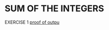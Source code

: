 # SUM OF THE INTEGERS
EXERCISE 1
[proof of outpu](<img width="1440" alt="Screenshot 2021-07-30 at 11 29 08 am" src="https://user-images.githubusercontent.com/75560289/127643103-e78fa7ff-22b2-43bb-aa39-4ba5fdb3eca0.png">
)
